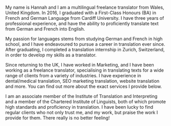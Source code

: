 My name is Hannah and I am a multilingual freelance translator from Wales, United Kingdom. In 2016, I graduated with a First-Class Honours (BA) in French and German Language from Cardiff University.  I have three years of professional experience, and have the ability to proficiently translate text from German and French into English. 
  
My passion for languages stems from studying German and French in high school, and I have endeavoured to pursue a career in translation ever since. After graduating, I completed a translation internship in Zurich, Switzerland, in order to develop my skills as a translator. 
  
Since returning to the UK, I have worked in Marketing, and I have been working as a freelance translator, specialising in translating texts for a wide range of clients from a variety of industries. I have experience in dental/medical translation, SEO marketing translation, website translation and more. You can find out more about the exact services I provide below.
  
I am an associate member of the Institute of Translation and Interpreting and a member of the Chartered Institute of Linguists, both of which promote high standards and proficiency in translation. I have been lucky to find regular clients who not only trust me, and my work, but praise the work I provide for them. There really is no better feeling!
  